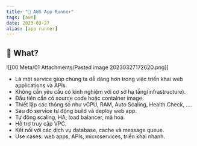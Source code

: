 ```yaml
---
title: "🌱 AWS App Runner"
tags: [aws]
date: 2023-03-27
alias: [app runner]
---
```


## 🌿 What?
![[00 Meta/01 Attachments/Pasted image 20230327172620.png]]
- Là một service giúp chúng ta dễ dàng hơn trong việc triển khai web applications và APIs.
- Không cần yêu cầu có kinh nghiệm với cơ sở hạ tầng(infrastructure).
- Đầu tiên cần có source code hoặc container image.
- Thiết lập các thông số như vCPU, RAM, Auto Scaling, Health Check, ....
- Sau đó service tự động build và deploy web app.
- Tự động scaling, HA, load balancer, mã hoá.
- Hỗ trợ truy cập VPC.
- Kết nối với các dịch vụ database, cache và message queue.
- Use cases: web apps, APIs, microservices, triển khai nhanh.

